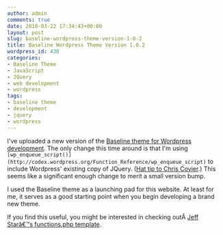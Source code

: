 ```yaml
---
author: admin
comments: true
date: 2010-03-22 17:34:43+00:00
layout: post
slug: baseline-wordpress-theme-version-1-0-2
title: Baseline Wordpress Theme Version 1.0.2
wordpress_id: 430
categories:
- Baseline Theme
- JavaScript
- JQuery
- web development
- wordpress
tags:
- baseline theme
- development
- jquery
- wordpress
---
```


I've uploaded a new version of the [Baseline theme for Wordpress development](http://baseline.truetoneenterprises.com/). The only change this time around is that I'm using `[wp_enqueue_script()](http://codex.wordpress.org/Function_Reference/wp_enqueue_script)` to include Wordpress' existing copy of JQuery. ([Hat tip to Chris Coyier](http://digwp.com/2009/06/including-jquery-in-wordpress-the-right-way/).) This seems like a significant enough change to merit a small version bump.

I used the Baseline theme as a launching pad for this website. At least for me, it serves as a good starting point when you begin developing a brand new theme.

If you find this useful, you might be interested in checking outÂ [Jeff Starâ€™s functions.php template](http://digwp.com/2010/03/wordpress-functions-php-template-custom-functions/).
